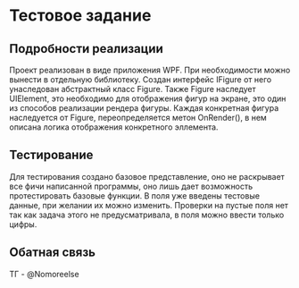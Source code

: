 # Тестовое задание
## Подробности реализации
Проект реализован в виде приложения WPF. При необходимости можно вынести в отдельную библиотеку.
Создан интерфейс IFigure от него унаследован абстрактный класс Figure. Также Figure наследует UIElement, это необходимо для отображения фигур на экране, это один из способов реализации рендера фигуры.
Каждая конкретная фигура наследуется от Figure, переопределяется метон OnRender(), в нем описана логика отображения конкретного эллемента.
## Тестирование
Для тестирования создано базовое представление, оно не раскрывает все фичи написанной программы, оно лишь дает возможность протестировать базовые функции. В поля уже введены тестовые данные, при желании их можно изменить. Проверки на пустые поля нет так как задача этого не предусматривала, в поля можно ввести только цифры.
## Обатная связь 
ТГ - @Nomoreelse
